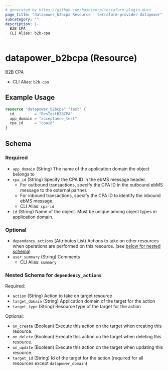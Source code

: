 ```yaml
---
# generated by https://github.com/hashicorp/terraform-plugin-docs
page_title: "datapower_b2bcpa Resource - terraform-provider-datapower"
subcategory: ""
description: |-
  B2B CPA
  CLI Alias: b2b-cpa
---
```


# datapower_b2bcpa (Resource)

B2B CPA
  - CLI Alias: `b2b-cpa`

## Example Usage

```terraform
resource "datapower_b2bcpa" "test" {
  id         = "ResTestB2BCPA"
  app_domain = "acceptance_test"
  cpa_id     = "cpaid"
}
```

<!-- schema generated by tfplugindocs -->
## Schema

### Required

- `app_domain` (String) The name of the application domain the object belongs to
- `cpa_id` (String) Specify the CPA ID in the ebMS message header. <ul><li>For outbound transactions, specify the CPA ID in the outbound ebMS message to the external partner.</li><li>For inbound transactions, specify the CPA ID to identify the inbound ebMS message.</li></ul>
  - CLI Alias: `cpa-id`
- `id` (String) Name of the object. Must be unique among object types in application domain.

### Optional

- `dependency_actions` (Attributes List) Actions to take on other resources when operations are performed on this resource. (see [below for nested schema](#nestedatt--dependency_actions))
- `user_summary` (String) Comments
  - CLI Alias: `summary`

<a id="nestedatt--dependency_actions"></a>
### Nested Schema for `dependency_actions`

Required:

- `action` (String) Action to take on target resource
- `target_domain` (String) Application domain of the target for the action
- `target_type` (String) Resource type of the target for the action

Optional:

- `on_create` (Boolean) Execute this action on the target when creating this resource.
- `on_delete` (Boolean) Execute this action on the target when deleting this resource.
- `on_update` (Boolean) Execute this action on the target when updating this resource.
- `target_id` (String) Id of the target for the action (required for all resources except `datapower_domain`)
